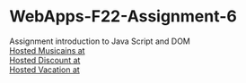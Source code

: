 # WebApps-F22-Assignment-6
Assignment introduction to Java Script and DOM
<br>
[Hosted Musicains at](https://44-563-web-apps-f22.github.io/44563-webapps-assignment-6-Chetana2211/musician.html)
<br>
[Hosted Discount at](https://44-563-web-apps-f22.github.io/44563-webapps-assignment-6-Chetana2211/discount.html)
<br>
[Hosted Vacation at](https://44-563-web-apps-f22.github.io/44563-webapps-assignment-6-Chetana2211/vacation.html)
